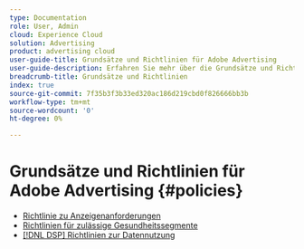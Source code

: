```yaml
---
type: Documentation
role: User, Admin
cloud: Experience Cloud
solution: Advertising
product: advertising cloud
user-guide-title: Grundsätze und Richtlinien für Adobe Advertising
user-guide-description: Erfahren Sie mehr über die Grundsätze und Richtlinien für Advertising DSP und [!DNL Advertising Search, Social, & Commerce].
breadcrumb-title: Grundsätze und Richtlinien
index: true
source-git-commit: 7f35b3f3b33ed320ac186d219cbd0f826666bb3b
workflow-type: tm+mt
source-wordcount: '0'
ht-degree: 0%

---
```



# Grundsätze und Richtlinien für Adobe Advertising  {#policies}

+ [Richtlinie zu Anzeigenanforderungen](/help/policies/ad-requirements-policy.md)
+ [Richtlinien für zulässige Gesundheitssegmente](/help/policies/health-segment-guidelines.md)
+ [[!DNL DSP] Richtlinien zur Datennutzung](/help/policies/data-usage-guidelines.md)
